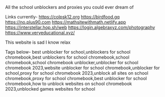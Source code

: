 All the school unblockers and proxies you could ever dream of

Links currently- 
https://colpsk12.org
https://birdfood.gq
https://no.plus90.com
https://mathsitewithmath.netlify.app
https://interstellar.hop.sh/web 
https://login.algebraxyz.com/photography 
https://www.veryeducational.xyz/



This website is sad I know relax

Tags below-
best unblocker for school,unblockers for school chromebook,best unblockers for school chromebook,school chromebook,school chromebook unblocker,unblocker for school chromebook 2023,website unblocker for school chromebook,unblocker for school,proxy for school chromebook 2023,unblock all sites on school chromebook,proxy for school chromebook,best unblocker for school chromebook,how to unblock websites on school chromebook 2023,unblocked games websites for school
<meta name="title" content="Azenark's Unblocked Games And Website Unblockers/Proxies">
<meta name="description" content="best unblocker for school,school chromebook unblocker,unblockers for school chromebook,school chromebook,unblocker for school chromebook ">
<meta name="keywords" content="best unblocker for school,school chromebook unblocker,unblockers for school chromebook,school chromebook,unblocker for school chromebook ">
<meta name="robots" content="index, follow">
<meta http-equiv="Content-Type" content="text/html; charset=utf-8">
<meta name="language" content="English">
<meta name="revisit-after" content="1 days">
<meta name="author" content="Azenark">
